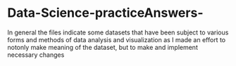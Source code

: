 # Data-Science-practiceAnswers-
In general the files indicate some datasets that have been subject to various forms and methods of data analysis and visualization as I made an effort to notonly make meaning of the dataset, but to make and implement necessary changes
